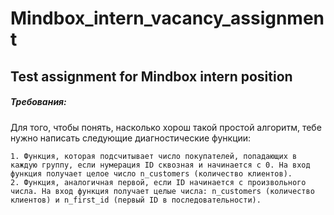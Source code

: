 # Mindbox_intern_vacancy_assignment
## Test assignment for Mindbox intern position

##### Требования:
Для того, чтобы понять, насколько хорош такой простой алгоритм, тебе нужно написать следующие диагностические функции:

    1. Функция, которая подсчитывает число покупателей, попадающих в каждую группу, если нумерация ID сквозная и начинается с 0. На вход функция получает целое число n_customers (количество клиентов).
    2. Функция, аналогичная первой, если ID начинается с произвольного числа. На вход функция получает целые числа: n_customers (количество клиентов) и n_first_id (первый ID в последовательности).
